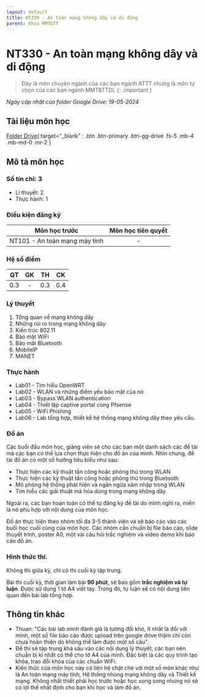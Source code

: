 ```yaml
---
layout: default
title: NT330 - An toàn mạng không dây và di động
parent: Khoa MMT&TT
---
```


# NT330 - An toàn mạng không dây và di động

> Đây là môn chuyên ngành của các bạn ngành ATTT nhưng là môn tự chọn của các bạn ngành MMT&TTDL
{: .important }

*Ngày cập nhật của folder Google Drive: 19-05-2024*
## Tài liệu môn học

[Folder Drive](https://drive.google.com/drive/folders/1w24usMfHrz7RNDSgdSPSRBdv18JBrTpz?usp=sharing){:target="_blank" : .btn .btn-primary .btn-gg-drive .fs-5 .mb-4 .mb-md-0 .mr-2 }

## Mô tả môn học

### Số tín chỉ: 3
- Lí thuyết: 2
- Thực hành: 1

### Điều kiện đăng ký

| Môn học trước | Môn học tiên quyết |  
|------|-----|  
| <center>NT101 - An toàn mạng máy tính</center> | <center>-</center> |  

### Hệ số điểm

| QT | GK | TH | CK |  
|------|-----|-----|-----|  
| <center>0.3</center> | <center>-</center> | <center>0.3</center> | <center>0.4</center> |   

### Lý thuyết

1. Tổng quan về mạng không dây
2. Những rủi ro trong mạng không dây
3. Kiến trúc 802.11
4. Bảo mật WiFi
5. Bảo mật Bluetooth
6. MobileIP
7. MANET

### Thực hành

- Lab01 - Tìm hiểu OpenWRT
- Lab02 - WLAN và những điểm yếu bảo mật của nó
- Lab03 - Bypass WLAN authentication
- Lab04 - Thiết lập captive portal cùng Pfsense
- Lab05 - WiFi Phishing
- Lab06 - Lab tổng hợp, thiết kế hệ thống mạng không dây theo yêu cầu.

### Đồ án

Các buổi đầu môn học, giảng viên sẽ cho các bạn một danh sách các đề tài mà các bạn có thể lựa chọn thực hiện cho đồ án của mình. Nhìn chung, đề tài đồ án có một số hướng tiêu biểu như sau:

- Thực hiện các kỹ thuật tấn công hoặc phòng thủ trong WLAN
- Thực hiện các kỹ thuật tấn công hoặc phòng thủ trong Bluetooth
- Mô phỏng hệ thống phát hiện và ngăn ngừa xâm nhập trong WLAN
- Tìm hiểu các giải thuật mã hóa dùng trong mạng không dây.

Ngoài ra, các bạn hoàn toàn có thể tự đăng ký đề tài do mình nghĩ ra, miễn là nó phù hợp với nội dung của môn học.

Đồ án thực hiện theo nhóm tối đa 3-5 thành viên và sẽ báo cáo vào các buổi học cuối cùng của môn học. Các nhóm cần chuẩn bị file báo cáo, slide thuyết trình, poster A0, một vài câu hỏi trắc nghiệm và video demo khi báo cáo đồ án.

### Hình thức thi.

Không thi giữa kỳ, chỉ có thi cuối kỳ tập trung.

Bài thi cuối kỳ, thời gian làm bài **90 phút**, sẽ bao gồm **trắc nghiệm và tự luận**. Được sử dụng 1 tờ A4 viết tay. Trong đó, tự luận sẽ có nội dung liên quan đến bài lab tổng hợp.

## Thông tin khác

- Thuan: "Các bài lab mình đánh giá là tương đối khó, ít nhất là đối với mình, một số file báo cáo được upload trên google drive thậm chí còn chưa hoàn thiện do không thể làm được một số câu".
- Đề thi sẽ tập trung khá sâu vào các nội dung lý thuyết, các bạn nên chuẩn bị kĩ nhất có thể cho tờ A4 của mình. Đặc biệt là các quy trình tạo khóa, trao đổi khóa của các chuẩn WiFi.
- Kiến thức của môn học này có liên hệ chặt chẽ với một số môn khác như là An toàn mạng máy tính, Hệ thống nhúng mạng không dây và Thiết kế mạng. Không nhất thiết phải học trước hoặc học song song nhưng nó sẽ có lợi thế nhất định cho bạn khi học và làm đồ án.
